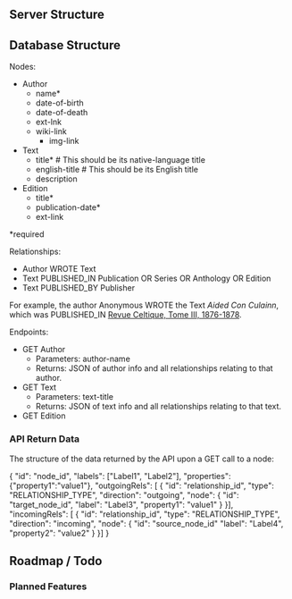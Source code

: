 ## Server Structure


## Database Structure

Nodes:
- Author
	- name*
	- date-of-birth
	- date-of-death
	- ext-lnk
  - wiki-link
	- img-link
- Text
  - title*         # This should be its native-language title
  - english-title  # This should be its English title
  - description
- Edition
  - title*
  - publication-date*
  - ext-link

\*required

Relationships:
- Author WROTE Text
- Text PUBLISHED_IN Publication OR Series OR Anthology OR Edition
- Text PUBLISHED_BY Publisher

For example, the author Anonymous WROTE the Text *Aided Con Culainn*, which was PUBLISHED_IN [Revue Celtique, Tome III, 1876-1878](https://archive.org/details/revueceltiqu03pari/page/174/mode/2up).

Endpoints:
- GET Author
  - Parameters: author-name
  - Returns: JSON of author info and all relationships relating to that author.
- GET Text
  - Parameters: text-title
  - Returns: JSON of text info and all relationships relating to that text.
- GET Edition

### API Return Data

The structure of the data returned by the API upon a GET call to a node:

{
  "id": "node_id",
  "labels": ["Label1", "Label2"],
  "properties": {"property1":"value1"},
  "outgoingRels": [
  {
    "id": "relationship_id",
    "type": "RELATIONSHIP_TYPE",
    "direction": "outgoing",
    "node":
    {
      "id": "target_node_id",
      "label": "Label3",
      "property1": "value1"
    }
  }],
  "incomingRels": [
  {
    "id": "relationship_id",
    "type": "RELATIONSHIP_TYPE",
    "direction": "incoming",
    "node":
    {
      "id": "source_node_id"
      "label": "Label4",
      "property2": "value2"
    }
  }]
}

## Roadmap / Todo

### Planned Features